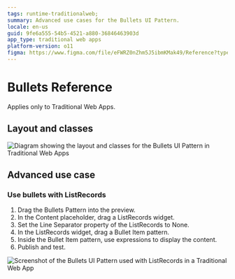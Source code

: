 ```yaml
---
tags: runtime-traditionalweb; 
summary: Advanced use cases for the Bullets UI Pattern.
locale: en-us
guid: 9fe6a555-54b5-4521-a880-36846463903d
app_type: traditional web apps
platform-version: o11
figma: https://www.figma.com/file/eFWRZ0nZhm5J5ibmKMak49/Reference?type=design&node-id=615%3A399&mode=design&t=Cx8ecjAITJrQMvRn-1
---
```


# Bullets Reference

<div class="info" markdown="1">

Applies only to Traditional Web Apps.

</div>

## Layout and classes

![Diagram showing the layout and classes for the Bullets UI Pattern in Traditional Web Apps](images/bullets-2-diag.png "Bullets Layout Diagram")

## Advanced use case

### Use bullets with ListRecords

1. Drag the Bullets Pattern into the preview.
1. In the Content placeholder, drag a ListRecords widget.
1. Set the Line Separator property of the ListRecords to None.
1. In the ListRecords widget, drag a Bullet Item pattern.
1. Inside the Bullet Item pattern, use expressions to display the content.
1. Publish and test.

![Screenshot of the Bullets UI Pattern used with ListRecords in a Traditional Web App](images/bullets-3-ss.png "Bullets with ListRecords")
